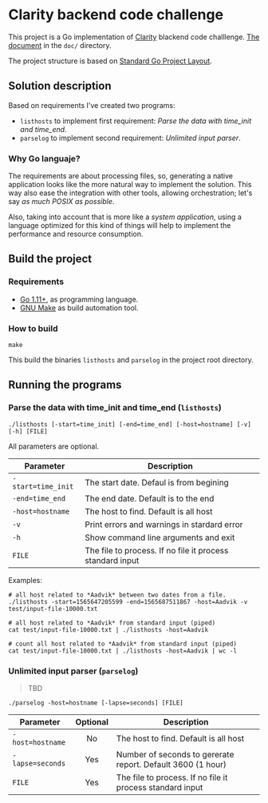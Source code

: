 # Clarity backend code challenge

This project is a Go implementation of [Clarity](https://clarity.ai/) blackend code challlenge. [The document](./docs/clarity_code_challenge.pdf) in the `doc/` directory.

The project structure is based on [Standard Go Project Layout](https://github.com/golang-standards/project-layout).

## Solution description

Based on requirements I've created two programs:

- `listhosts` to implement first requirement: *Parse the data with time_init and time_end*.
- `parselog` to implement second requirement: *Unlimited input parser*.

### Why Go languaje?

The requirements are about processing files, so, generating a native application looks like the more natural way to implement the solution. This way also ease the integration with other tools, allowing orchestration; let's say *as much POSIX as possible*.

Also, taking into account that is more like a *system application*, using a language optimized for this kind of things will help to implement the performance and resource consumption.

## Build the project

### Requirements

- [Go 1.11+](https://golang.org/), as programming language.
- [GNU Make](https://www.gnu.org/software/make/) as build automation tool.

### How to build

```terminal
make
```

This build the binaries `listhosts` and `parselog` in the project root directory.

## Running the programs

### Parse the data with time_init and time_end (`listhosts`)

```terminal
./listhosts [-start=time_init] [-end=time_end] [-host=hostname] [-v] [-h] [FILE]
```

All parameters are optional.

| Parameter          | Description                                               |
|--------------------|-----------------------------------------------------------|
| `-start=time_init` | The start date. Defaul is from begining                   |
| `-end=time_end`    | The end date. Default is to the end                       |
| `-host=hostname`   | The host to find. Default is all host                     |
| `-v`               | Print errors and warnings in stardard error               |
| `-h`               | Show command line arguments and exit                      |
| `FILE`             | The file to process. If no file it process standard input |

Examples:

```terminal
# all host related to *Aadvik* between two dates from a file.
./listhosts -start=1565647205599 -end=1565687511867 -host=Aadvik -v test/input-file-10000.txt

# all host related to *Aadvik* from standard input (piped)
cat test/input-file-10000.txt | ./listhosts -host=Aadvik

# count all host related to *Aadvik* from standard input (piped)
cat test/input-file-10000.txt | ./listhosts -host=Aadvik | wc -l
```

### Unlimited input parser (`parselog`)

> TBD

```terminal
./parselog -host=hostname [-lapse=seconds] [FILE]
```

| Parameter        | Optional | Description                                                 |
|------------------|:--------:|-------------------------------------------------------------|
| `-host=hostname` | No       | The host to find. Default is all host                       |
| `-lapse=seconds` | Yes      | Number of seconds to gererate report. Default 3600 (1 hour) |
| `FILE`           | Yes      | The file to process. If no file it process standard input   |
